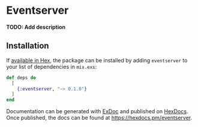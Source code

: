 # Eventserver

**TODO: Add description**

## Installation

If [available in Hex](https://hex.pm/docs/publish), the package can be installed
by adding `eventserver` to your list of dependencies in `mix.exs`:

```elixir
def deps do
  [
    {:eventserver, "~> 0.1.0"}
  ]
end
```

Documentation can be generated with [ExDoc](https://github.com/elixir-lang/ex_doc)
and published on [HexDocs](https://hexdocs.pm). Once published, the docs can
be found at <https://hexdocs.pm/eventserver>.

